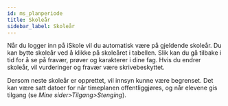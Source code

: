 ```yaml
---
id: ms_planperiode
title: Skoleår
sidebar_label: Skoleår
---
```


Når du logger inn på iSkole vil du automatisk være på gjeldende skoleår. Du kan bytte skoleår ved å klikke på skoleåret i tabellen. Slik kan du gå tilbake i tid for å se på fravær, prøver og karakterer i dine fag. Hvis du endrer skoleår, vil vurderinger og fravær være skrivebeskyttet.

Dersom neste skoleår er opprettet, vil innsyn kunne være begrenset. Det kan være satt datoer for når timeplanen offentliggjøres, og når elevene gis tilgang (se _Mine sider>Tilgang>Stenging_).
